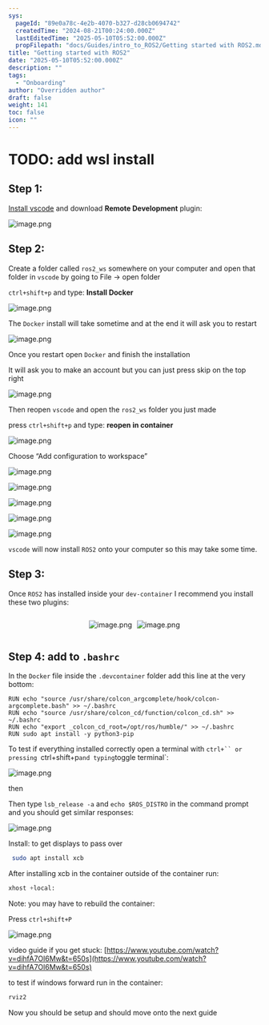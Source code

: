 ```yaml
---
sys:
  pageId: "89e0a78c-4e2b-4070-b327-d28cb0694742"
  createdTime: "2024-08-21T00:24:00.000Z"
  lastEditedTime: "2025-05-10T05:52:00.000Z"
  propFilepath: "docs/Guides/intro_to_ROS2/Getting started with ROS2.md"
title: "Getting started with ROS2"
date: "2025-05-10T05:52:00.000Z"
description: ""
tags:
  - "Onboarding"
author: "Overridden author"
draft: false
weight: 141
toc: false
icon: ""
---
```


# TODO: add wsl install

## Step 1:

[Install vscode](https://code.visualstudio.com/download) and download **Remote Development** plugin:

![image.png](https://prod-files-secure.s3.us-west-2.amazonaws.com/d518164a-d88e-44d1-a4ee-3adb3bd8bce0/efb52993-1881-4a40-b95e-6f020334f022/image.png?X-Amz-Algorithm=AWS4-HMAC-SHA256&X-Amz-Content-Sha256=UNSIGNED-PAYLOAD&X-Amz-Credential=ASIAZI2LB4662QMSP26S%2F20250712%2Fus-west-2%2Fs3%2Faws4_request&X-Amz-Date=20250712T081058Z&X-Amz-Expires=3600&X-Amz-Security-Token=IQoJb3JpZ2luX2VjEOD%2F%2F%2F%2F%2F%2F%2F%2F%2F%2FwEaCXVzLXdlc3QtMiJHMEUCIQCE%2FkpEtuH1DzmYQvxoNgLM7ezunCD%2B4guV2VILOae4twIgDqZwnGg0NCgfThFF79YlxKEpLny648W6LK7PT6w5ylYqiAQI6f%2F%2F%2F%2F%2F%2F%2F%2F%2F%2FARAAGgw2Mzc0MjMxODM4MDUiDALqIu%2FnUNm%2BlLHsiCrcA4S472coKNwmDmyjUe5ejjczccX3QABxuFIZZsVxsYZfhQeaUBx62h%2BZpNdDpq%2FgEfnZfhCqyD021jiYgaOMzPxR%2BevBuORsh56ABignPM%2BExIgylB%2F0oS2Xe9l0PLYNMA0THjVYV02tF%2F69R8biWcqN2kcfbIMMYtWdDQt1SboELkczumQ7pMZ5j9k4GDrPeg1AmuULHQKnAvtSQWTpnV8SRj5PGXSZLCngQmdfkuO8wGRdS7KeiXVJ7n2cvwqqmKK35%2FfbiwLqH31kcVHy5UfkU3KK4Rqffz8QQrLpKSMRrLl2%2BTl0eJWWn24YyJPvbllqtFHJtwZKzkR6JMnADH7KL%2BkyBymtn4bZ9xo5Uw%2FL4I84jo4obcQI%2FqFD27ehPO3UJLjZpPX3v67AdNpl4SoF3ZOjNRjW48psvWP1N2npLP0IYG3EsnB6TEP2reMKSf1cpemI5VrnVrwVVi1nJ5xFY8WbGtABftnI9Sc4qye%2FyebuY9476rvlveKP%2BMm37xgjIqN2cmpvjqi5%2FWyjPz%2FUwq9Rn4AuSsEfTrS9Um1km6CvfiuoTefiFmpiodNeiA%2FQ8YKh5ogz7s0TI7glbDvhMXWEAE93EtmXiXrWmZNUfgdbf6NuxLj0FJBkMNGiyMMGOqUBjMVWgcFB9trN%2B41JB7zPQDOXYlk43ZrotDnFljzpoKu8AO0PDjiFkcjEowNAdz%2FJioTeiIrsYmseOawZvY3qNl89jpl3kfK6%2F9v4LUsa2t2ZdUqWYV66gmMgu0ntQcgYcoyLAPdi2IHbOazIFB%2FJWvgBbpELKFmabqK7EqAkZ%2FPNA33zJSX%2FmpRCBXEoEGUthAeY0%2Fyw41hipFFeXLcdcHburxcC&X-Amz-Signature=8bcd249d810e4c0b846aa724e6d165412b02d4349267602832bb376370eda4b0&X-Amz-SignedHeaders=host&x-amz-checksum-mode=ENABLED&x-id=GetObject)

## Step 2:

Create a folder called `ros2_ws` somewhere on your computer and open that folder in `vscode` by going to File → open folder 

`ctrl+shift+p` and type: **Install Docker**

![image.png](https://prod-files-secure.s3.us-west-2.amazonaws.com/d518164a-d88e-44d1-a4ee-3adb3bd8bce0/2269dc0e-1cd5-47ff-bceb-c04ad9b2eab0/image.png?X-Amz-Algorithm=AWS4-HMAC-SHA256&X-Amz-Content-Sha256=UNSIGNED-PAYLOAD&X-Amz-Credential=ASIAZI2LB4662QMSP26S%2F20250712%2Fus-west-2%2Fs3%2Faws4_request&X-Amz-Date=20250712T081058Z&X-Amz-Expires=3600&X-Amz-Security-Token=IQoJb3JpZ2luX2VjEOD%2F%2F%2F%2F%2F%2F%2F%2F%2F%2FwEaCXVzLXdlc3QtMiJHMEUCIQCE%2FkpEtuH1DzmYQvxoNgLM7ezunCD%2B4guV2VILOae4twIgDqZwnGg0NCgfThFF79YlxKEpLny648W6LK7PT6w5ylYqiAQI6f%2F%2F%2F%2F%2F%2F%2F%2F%2F%2FARAAGgw2Mzc0MjMxODM4MDUiDALqIu%2FnUNm%2BlLHsiCrcA4S472coKNwmDmyjUe5ejjczccX3QABxuFIZZsVxsYZfhQeaUBx62h%2BZpNdDpq%2FgEfnZfhCqyD021jiYgaOMzPxR%2BevBuORsh56ABignPM%2BExIgylB%2F0oS2Xe9l0PLYNMA0THjVYV02tF%2F69R8biWcqN2kcfbIMMYtWdDQt1SboELkczumQ7pMZ5j9k4GDrPeg1AmuULHQKnAvtSQWTpnV8SRj5PGXSZLCngQmdfkuO8wGRdS7KeiXVJ7n2cvwqqmKK35%2FfbiwLqH31kcVHy5UfkU3KK4Rqffz8QQrLpKSMRrLl2%2BTl0eJWWn24YyJPvbllqtFHJtwZKzkR6JMnADH7KL%2BkyBymtn4bZ9xo5Uw%2FL4I84jo4obcQI%2FqFD27ehPO3UJLjZpPX3v67AdNpl4SoF3ZOjNRjW48psvWP1N2npLP0IYG3EsnB6TEP2reMKSf1cpemI5VrnVrwVVi1nJ5xFY8WbGtABftnI9Sc4qye%2FyebuY9476rvlveKP%2BMm37xgjIqN2cmpvjqi5%2FWyjPz%2FUwq9Rn4AuSsEfTrS9Um1km6CvfiuoTefiFmpiodNeiA%2FQ8YKh5ogz7s0TI7glbDvhMXWEAE93EtmXiXrWmZNUfgdbf6NuxLj0FJBkMNGiyMMGOqUBjMVWgcFB9trN%2B41JB7zPQDOXYlk43ZrotDnFljzpoKu8AO0PDjiFkcjEowNAdz%2FJioTeiIrsYmseOawZvY3qNl89jpl3kfK6%2F9v4LUsa2t2ZdUqWYV66gmMgu0ntQcgYcoyLAPdi2IHbOazIFB%2FJWvgBbpELKFmabqK7EqAkZ%2FPNA33zJSX%2FmpRCBXEoEGUthAeY0%2Fyw41hipFFeXLcdcHburxcC&X-Amz-Signature=b62eb845954af617566d3cef8511959592e341ba9a80d0a8a5291b14182bf764&X-Amz-SignedHeaders=host&x-amz-checksum-mode=ENABLED&x-id=GetObject)

The `Docker` install will take sometime and at the end it will ask you to restart

![image.png](https://prod-files-secure.s3.us-west-2.amazonaws.com/d518164a-d88e-44d1-a4ee-3adb3bd8bce0/ed233f78-be33-4b1f-b89c-9c346c0e961e/image.png?X-Amz-Algorithm=AWS4-HMAC-SHA256&X-Amz-Content-Sha256=UNSIGNED-PAYLOAD&X-Amz-Credential=ASIAZI2LB4662QMSP26S%2F20250712%2Fus-west-2%2Fs3%2Faws4_request&X-Amz-Date=20250712T081058Z&X-Amz-Expires=3600&X-Amz-Security-Token=IQoJb3JpZ2luX2VjEOD%2F%2F%2F%2F%2F%2F%2F%2F%2F%2FwEaCXVzLXdlc3QtMiJHMEUCIQCE%2FkpEtuH1DzmYQvxoNgLM7ezunCD%2B4guV2VILOae4twIgDqZwnGg0NCgfThFF79YlxKEpLny648W6LK7PT6w5ylYqiAQI6f%2F%2F%2F%2F%2F%2F%2F%2F%2F%2FARAAGgw2Mzc0MjMxODM4MDUiDALqIu%2FnUNm%2BlLHsiCrcA4S472coKNwmDmyjUe5ejjczccX3QABxuFIZZsVxsYZfhQeaUBx62h%2BZpNdDpq%2FgEfnZfhCqyD021jiYgaOMzPxR%2BevBuORsh56ABignPM%2BExIgylB%2F0oS2Xe9l0PLYNMA0THjVYV02tF%2F69R8biWcqN2kcfbIMMYtWdDQt1SboELkczumQ7pMZ5j9k4GDrPeg1AmuULHQKnAvtSQWTpnV8SRj5PGXSZLCngQmdfkuO8wGRdS7KeiXVJ7n2cvwqqmKK35%2FfbiwLqH31kcVHy5UfkU3KK4Rqffz8QQrLpKSMRrLl2%2BTl0eJWWn24YyJPvbllqtFHJtwZKzkR6JMnADH7KL%2BkyBymtn4bZ9xo5Uw%2FL4I84jo4obcQI%2FqFD27ehPO3UJLjZpPX3v67AdNpl4SoF3ZOjNRjW48psvWP1N2npLP0IYG3EsnB6TEP2reMKSf1cpemI5VrnVrwVVi1nJ5xFY8WbGtABftnI9Sc4qye%2FyebuY9476rvlveKP%2BMm37xgjIqN2cmpvjqi5%2FWyjPz%2FUwq9Rn4AuSsEfTrS9Um1km6CvfiuoTefiFmpiodNeiA%2FQ8YKh5ogz7s0TI7glbDvhMXWEAE93EtmXiXrWmZNUfgdbf6NuxLj0FJBkMNGiyMMGOqUBjMVWgcFB9trN%2B41JB7zPQDOXYlk43ZrotDnFljzpoKu8AO0PDjiFkcjEowNAdz%2FJioTeiIrsYmseOawZvY3qNl89jpl3kfK6%2F9v4LUsa2t2ZdUqWYV66gmMgu0ntQcgYcoyLAPdi2IHbOazIFB%2FJWvgBbpELKFmabqK7EqAkZ%2FPNA33zJSX%2FmpRCBXEoEGUthAeY0%2Fyw41hipFFeXLcdcHburxcC&X-Amz-Signature=4a49e5a47c2ef9cb42caa8f4a852d8655860abdec9b4153a5e28e9debdd7f26f&X-Amz-SignedHeaders=host&x-amz-checksum-mode=ENABLED&x-id=GetObject)

Once you restart open `Docker` and finish the installation

It will ask you to make an account but you can just press skip on the top right

![image.png](https://prod-files-secure.s3.us-west-2.amazonaws.com/d518164a-d88e-44d1-a4ee-3adb3bd8bce0/21010ad9-1659-4fd9-9f59-9932a09b2a3d/image.png?X-Amz-Algorithm=AWS4-HMAC-SHA256&X-Amz-Content-Sha256=UNSIGNED-PAYLOAD&X-Amz-Credential=ASIAZI2LB4662QMSP26S%2F20250712%2Fus-west-2%2Fs3%2Faws4_request&X-Amz-Date=20250712T081058Z&X-Amz-Expires=3600&X-Amz-Security-Token=IQoJb3JpZ2luX2VjEOD%2F%2F%2F%2F%2F%2F%2F%2F%2F%2FwEaCXVzLXdlc3QtMiJHMEUCIQCE%2FkpEtuH1DzmYQvxoNgLM7ezunCD%2B4guV2VILOae4twIgDqZwnGg0NCgfThFF79YlxKEpLny648W6LK7PT6w5ylYqiAQI6f%2F%2F%2F%2F%2F%2F%2F%2F%2F%2FARAAGgw2Mzc0MjMxODM4MDUiDALqIu%2FnUNm%2BlLHsiCrcA4S472coKNwmDmyjUe5ejjczccX3QABxuFIZZsVxsYZfhQeaUBx62h%2BZpNdDpq%2FgEfnZfhCqyD021jiYgaOMzPxR%2BevBuORsh56ABignPM%2BExIgylB%2F0oS2Xe9l0PLYNMA0THjVYV02tF%2F69R8biWcqN2kcfbIMMYtWdDQt1SboELkczumQ7pMZ5j9k4GDrPeg1AmuULHQKnAvtSQWTpnV8SRj5PGXSZLCngQmdfkuO8wGRdS7KeiXVJ7n2cvwqqmKK35%2FfbiwLqH31kcVHy5UfkU3KK4Rqffz8QQrLpKSMRrLl2%2BTl0eJWWn24YyJPvbllqtFHJtwZKzkR6JMnADH7KL%2BkyBymtn4bZ9xo5Uw%2FL4I84jo4obcQI%2FqFD27ehPO3UJLjZpPX3v67AdNpl4SoF3ZOjNRjW48psvWP1N2npLP0IYG3EsnB6TEP2reMKSf1cpemI5VrnVrwVVi1nJ5xFY8WbGtABftnI9Sc4qye%2FyebuY9476rvlveKP%2BMm37xgjIqN2cmpvjqi5%2FWyjPz%2FUwq9Rn4AuSsEfTrS9Um1km6CvfiuoTefiFmpiodNeiA%2FQ8YKh5ogz7s0TI7glbDvhMXWEAE93EtmXiXrWmZNUfgdbf6NuxLj0FJBkMNGiyMMGOqUBjMVWgcFB9trN%2B41JB7zPQDOXYlk43ZrotDnFljzpoKu8AO0PDjiFkcjEowNAdz%2FJioTeiIrsYmseOawZvY3qNl89jpl3kfK6%2F9v4LUsa2t2ZdUqWYV66gmMgu0ntQcgYcoyLAPdi2IHbOazIFB%2FJWvgBbpELKFmabqK7EqAkZ%2FPNA33zJSX%2FmpRCBXEoEGUthAeY0%2Fyw41hipFFeXLcdcHburxcC&X-Amz-Signature=1d14ff3cb76768840ce0a35c021b48a894a67c29795ef2145b06a7390e53aebb&X-Amz-SignedHeaders=host&x-amz-checksum-mode=ENABLED&x-id=GetObject)

Then reopen `vscode` and open the `ros2_ws` folder you just made

press `ctrl+shift+p` and type: **reopen in container**

![image.png](https://prod-files-secure.s3.us-west-2.amazonaws.com/d518164a-d88e-44d1-a4ee-3adb3bd8bce0/4e93b8c2-41ad-488c-8095-c74205196118/image.png?X-Amz-Algorithm=AWS4-HMAC-SHA256&X-Amz-Content-Sha256=UNSIGNED-PAYLOAD&X-Amz-Credential=ASIAZI2LB4662QMSP26S%2F20250712%2Fus-west-2%2Fs3%2Faws4_request&X-Amz-Date=20250712T081058Z&X-Amz-Expires=3600&X-Amz-Security-Token=IQoJb3JpZ2luX2VjEOD%2F%2F%2F%2F%2F%2F%2F%2F%2F%2FwEaCXVzLXdlc3QtMiJHMEUCIQCE%2FkpEtuH1DzmYQvxoNgLM7ezunCD%2B4guV2VILOae4twIgDqZwnGg0NCgfThFF79YlxKEpLny648W6LK7PT6w5ylYqiAQI6f%2F%2F%2F%2F%2F%2F%2F%2F%2F%2FARAAGgw2Mzc0MjMxODM4MDUiDALqIu%2FnUNm%2BlLHsiCrcA4S472coKNwmDmyjUe5ejjczccX3QABxuFIZZsVxsYZfhQeaUBx62h%2BZpNdDpq%2FgEfnZfhCqyD021jiYgaOMzPxR%2BevBuORsh56ABignPM%2BExIgylB%2F0oS2Xe9l0PLYNMA0THjVYV02tF%2F69R8biWcqN2kcfbIMMYtWdDQt1SboELkczumQ7pMZ5j9k4GDrPeg1AmuULHQKnAvtSQWTpnV8SRj5PGXSZLCngQmdfkuO8wGRdS7KeiXVJ7n2cvwqqmKK35%2FfbiwLqH31kcVHy5UfkU3KK4Rqffz8QQrLpKSMRrLl2%2BTl0eJWWn24YyJPvbllqtFHJtwZKzkR6JMnADH7KL%2BkyBymtn4bZ9xo5Uw%2FL4I84jo4obcQI%2FqFD27ehPO3UJLjZpPX3v67AdNpl4SoF3ZOjNRjW48psvWP1N2npLP0IYG3EsnB6TEP2reMKSf1cpemI5VrnVrwVVi1nJ5xFY8WbGtABftnI9Sc4qye%2FyebuY9476rvlveKP%2BMm37xgjIqN2cmpvjqi5%2FWyjPz%2FUwq9Rn4AuSsEfTrS9Um1km6CvfiuoTefiFmpiodNeiA%2FQ8YKh5ogz7s0TI7glbDvhMXWEAE93EtmXiXrWmZNUfgdbf6NuxLj0FJBkMNGiyMMGOqUBjMVWgcFB9trN%2B41JB7zPQDOXYlk43ZrotDnFljzpoKu8AO0PDjiFkcjEowNAdz%2FJioTeiIrsYmseOawZvY3qNl89jpl3kfK6%2F9v4LUsa2t2ZdUqWYV66gmMgu0ntQcgYcoyLAPdi2IHbOazIFB%2FJWvgBbpELKFmabqK7EqAkZ%2FPNA33zJSX%2FmpRCBXEoEGUthAeY0%2Fyw41hipFFeXLcdcHburxcC&X-Amz-Signature=e8f3a9455ed801556c1b7e62537889be10bb9991e1265f20ee6d241b96b745d0&X-Amz-SignedHeaders=host&x-amz-checksum-mode=ENABLED&x-id=GetObject)

Choose “Add configuration to workspace”

![image.png](https://prod-files-secure.s3.us-west-2.amazonaws.com/d518164a-d88e-44d1-a4ee-3adb3bd8bce0/9560b282-5060-4989-ba37-97e7b2c22476/image.png?X-Amz-Algorithm=AWS4-HMAC-SHA256&X-Amz-Content-Sha256=UNSIGNED-PAYLOAD&X-Amz-Credential=ASIAZI2LB4662QMSP26S%2F20250712%2Fus-west-2%2Fs3%2Faws4_request&X-Amz-Date=20250712T081058Z&X-Amz-Expires=3600&X-Amz-Security-Token=IQoJb3JpZ2luX2VjEOD%2F%2F%2F%2F%2F%2F%2F%2F%2F%2FwEaCXVzLXdlc3QtMiJHMEUCIQCE%2FkpEtuH1DzmYQvxoNgLM7ezunCD%2B4guV2VILOae4twIgDqZwnGg0NCgfThFF79YlxKEpLny648W6LK7PT6w5ylYqiAQI6f%2F%2F%2F%2F%2F%2F%2F%2F%2F%2FARAAGgw2Mzc0MjMxODM4MDUiDALqIu%2FnUNm%2BlLHsiCrcA4S472coKNwmDmyjUe5ejjczccX3QABxuFIZZsVxsYZfhQeaUBx62h%2BZpNdDpq%2FgEfnZfhCqyD021jiYgaOMzPxR%2BevBuORsh56ABignPM%2BExIgylB%2F0oS2Xe9l0PLYNMA0THjVYV02tF%2F69R8biWcqN2kcfbIMMYtWdDQt1SboELkczumQ7pMZ5j9k4GDrPeg1AmuULHQKnAvtSQWTpnV8SRj5PGXSZLCngQmdfkuO8wGRdS7KeiXVJ7n2cvwqqmKK35%2FfbiwLqH31kcVHy5UfkU3KK4Rqffz8QQrLpKSMRrLl2%2BTl0eJWWn24YyJPvbllqtFHJtwZKzkR6JMnADH7KL%2BkyBymtn4bZ9xo5Uw%2FL4I84jo4obcQI%2FqFD27ehPO3UJLjZpPX3v67AdNpl4SoF3ZOjNRjW48psvWP1N2npLP0IYG3EsnB6TEP2reMKSf1cpemI5VrnVrwVVi1nJ5xFY8WbGtABftnI9Sc4qye%2FyebuY9476rvlveKP%2BMm37xgjIqN2cmpvjqi5%2FWyjPz%2FUwq9Rn4AuSsEfTrS9Um1km6CvfiuoTefiFmpiodNeiA%2FQ8YKh5ogz7s0TI7glbDvhMXWEAE93EtmXiXrWmZNUfgdbf6NuxLj0FJBkMNGiyMMGOqUBjMVWgcFB9trN%2B41JB7zPQDOXYlk43ZrotDnFljzpoKu8AO0PDjiFkcjEowNAdz%2FJioTeiIrsYmseOawZvY3qNl89jpl3kfK6%2F9v4LUsa2t2ZdUqWYV66gmMgu0ntQcgYcoyLAPdi2IHbOazIFB%2FJWvgBbpELKFmabqK7EqAkZ%2FPNA33zJSX%2FmpRCBXEoEGUthAeY0%2Fyw41hipFFeXLcdcHburxcC&X-Amz-Signature=5962947bba53e8498931128fed01f57f49ed371151c9743e2f1d945f3b313d3a&X-Amz-SignedHeaders=host&x-amz-checksum-mode=ENABLED&x-id=GetObject)

![image.png](https://prod-files-secure.s3.us-west-2.amazonaws.com/d518164a-d88e-44d1-a4ee-3adb3bd8bce0/2ee63f81-886b-48e8-a553-dc6e5eac99e4/image.png?X-Amz-Algorithm=AWS4-HMAC-SHA256&X-Amz-Content-Sha256=UNSIGNED-PAYLOAD&X-Amz-Credential=ASIAZI2LB4662QMSP26S%2F20250712%2Fus-west-2%2Fs3%2Faws4_request&X-Amz-Date=20250712T081058Z&X-Amz-Expires=3600&X-Amz-Security-Token=IQoJb3JpZ2luX2VjEOD%2F%2F%2F%2F%2F%2F%2F%2F%2F%2FwEaCXVzLXdlc3QtMiJHMEUCIQCE%2FkpEtuH1DzmYQvxoNgLM7ezunCD%2B4guV2VILOae4twIgDqZwnGg0NCgfThFF79YlxKEpLny648W6LK7PT6w5ylYqiAQI6f%2F%2F%2F%2F%2F%2F%2F%2F%2F%2FARAAGgw2Mzc0MjMxODM4MDUiDALqIu%2FnUNm%2BlLHsiCrcA4S472coKNwmDmyjUe5ejjczccX3QABxuFIZZsVxsYZfhQeaUBx62h%2BZpNdDpq%2FgEfnZfhCqyD021jiYgaOMzPxR%2BevBuORsh56ABignPM%2BExIgylB%2F0oS2Xe9l0PLYNMA0THjVYV02tF%2F69R8biWcqN2kcfbIMMYtWdDQt1SboELkczumQ7pMZ5j9k4GDrPeg1AmuULHQKnAvtSQWTpnV8SRj5PGXSZLCngQmdfkuO8wGRdS7KeiXVJ7n2cvwqqmKK35%2FfbiwLqH31kcVHy5UfkU3KK4Rqffz8QQrLpKSMRrLl2%2BTl0eJWWn24YyJPvbllqtFHJtwZKzkR6JMnADH7KL%2BkyBymtn4bZ9xo5Uw%2FL4I84jo4obcQI%2FqFD27ehPO3UJLjZpPX3v67AdNpl4SoF3ZOjNRjW48psvWP1N2npLP0IYG3EsnB6TEP2reMKSf1cpemI5VrnVrwVVi1nJ5xFY8WbGtABftnI9Sc4qye%2FyebuY9476rvlveKP%2BMm37xgjIqN2cmpvjqi5%2FWyjPz%2FUwq9Rn4AuSsEfTrS9Um1km6CvfiuoTefiFmpiodNeiA%2FQ8YKh5ogz7s0TI7glbDvhMXWEAE93EtmXiXrWmZNUfgdbf6NuxLj0FJBkMNGiyMMGOqUBjMVWgcFB9trN%2B41JB7zPQDOXYlk43ZrotDnFljzpoKu8AO0PDjiFkcjEowNAdz%2FJioTeiIrsYmseOawZvY3qNl89jpl3kfK6%2F9v4LUsa2t2ZdUqWYV66gmMgu0ntQcgYcoyLAPdi2IHbOazIFB%2FJWvgBbpELKFmabqK7EqAkZ%2FPNA33zJSX%2FmpRCBXEoEGUthAeY0%2Fyw41hipFFeXLcdcHburxcC&X-Amz-Signature=7938ddf669243bb1acb9450dd914dd37397576fa96ee4b429b466fefdb571cc5&X-Amz-SignedHeaders=host&x-amz-checksum-mode=ENABLED&x-id=GetObject)

![image.png](https://prod-files-secure.s3.us-west-2.amazonaws.com/d518164a-d88e-44d1-a4ee-3adb3bd8bce0/ae1580b2-b048-407e-aed9-b584224a7a04/image.png?X-Amz-Algorithm=AWS4-HMAC-SHA256&X-Amz-Content-Sha256=UNSIGNED-PAYLOAD&X-Amz-Credential=ASIAZI2LB4662QMSP26S%2F20250712%2Fus-west-2%2Fs3%2Faws4_request&X-Amz-Date=20250712T081058Z&X-Amz-Expires=3600&X-Amz-Security-Token=IQoJb3JpZ2luX2VjEOD%2F%2F%2F%2F%2F%2F%2F%2F%2F%2FwEaCXVzLXdlc3QtMiJHMEUCIQCE%2FkpEtuH1DzmYQvxoNgLM7ezunCD%2B4guV2VILOae4twIgDqZwnGg0NCgfThFF79YlxKEpLny648W6LK7PT6w5ylYqiAQI6f%2F%2F%2F%2F%2F%2F%2F%2F%2F%2FARAAGgw2Mzc0MjMxODM4MDUiDALqIu%2FnUNm%2BlLHsiCrcA4S472coKNwmDmyjUe5ejjczccX3QABxuFIZZsVxsYZfhQeaUBx62h%2BZpNdDpq%2FgEfnZfhCqyD021jiYgaOMzPxR%2BevBuORsh56ABignPM%2BExIgylB%2F0oS2Xe9l0PLYNMA0THjVYV02tF%2F69R8biWcqN2kcfbIMMYtWdDQt1SboELkczumQ7pMZ5j9k4GDrPeg1AmuULHQKnAvtSQWTpnV8SRj5PGXSZLCngQmdfkuO8wGRdS7KeiXVJ7n2cvwqqmKK35%2FfbiwLqH31kcVHy5UfkU3KK4Rqffz8QQrLpKSMRrLl2%2BTl0eJWWn24YyJPvbllqtFHJtwZKzkR6JMnADH7KL%2BkyBymtn4bZ9xo5Uw%2FL4I84jo4obcQI%2FqFD27ehPO3UJLjZpPX3v67AdNpl4SoF3ZOjNRjW48psvWP1N2npLP0IYG3EsnB6TEP2reMKSf1cpemI5VrnVrwVVi1nJ5xFY8WbGtABftnI9Sc4qye%2FyebuY9476rvlveKP%2BMm37xgjIqN2cmpvjqi5%2FWyjPz%2FUwq9Rn4AuSsEfTrS9Um1km6CvfiuoTefiFmpiodNeiA%2FQ8YKh5ogz7s0TI7glbDvhMXWEAE93EtmXiXrWmZNUfgdbf6NuxLj0FJBkMNGiyMMGOqUBjMVWgcFB9trN%2B41JB7zPQDOXYlk43ZrotDnFljzpoKu8AO0PDjiFkcjEowNAdz%2FJioTeiIrsYmseOawZvY3qNl89jpl3kfK6%2F9v4LUsa2t2ZdUqWYV66gmMgu0ntQcgYcoyLAPdi2IHbOazIFB%2FJWvgBbpELKFmabqK7EqAkZ%2FPNA33zJSX%2FmpRCBXEoEGUthAeY0%2Fyw41hipFFeXLcdcHburxcC&X-Amz-Signature=62bb3dc478385572f771d39841cf394e4dd6a754bd635108849c489570931491&X-Amz-SignedHeaders=host&x-amz-checksum-mode=ENABLED&x-id=GetObject)

![image.png](https://prod-files-secure.s3.us-west-2.amazonaws.com/d518164a-d88e-44d1-a4ee-3adb3bd8bce0/53255b28-f75e-430f-b9e3-c0ac8577e42b/image.png?X-Amz-Algorithm=AWS4-HMAC-SHA256&X-Amz-Content-Sha256=UNSIGNED-PAYLOAD&X-Amz-Credential=ASIAZI2LB4662QMSP26S%2F20250712%2Fus-west-2%2Fs3%2Faws4_request&X-Amz-Date=20250712T081058Z&X-Amz-Expires=3600&X-Amz-Security-Token=IQoJb3JpZ2luX2VjEOD%2F%2F%2F%2F%2F%2F%2F%2F%2F%2FwEaCXVzLXdlc3QtMiJHMEUCIQCE%2FkpEtuH1DzmYQvxoNgLM7ezunCD%2B4guV2VILOae4twIgDqZwnGg0NCgfThFF79YlxKEpLny648W6LK7PT6w5ylYqiAQI6f%2F%2F%2F%2F%2F%2F%2F%2F%2F%2FARAAGgw2Mzc0MjMxODM4MDUiDALqIu%2FnUNm%2BlLHsiCrcA4S472coKNwmDmyjUe5ejjczccX3QABxuFIZZsVxsYZfhQeaUBx62h%2BZpNdDpq%2FgEfnZfhCqyD021jiYgaOMzPxR%2BevBuORsh56ABignPM%2BExIgylB%2F0oS2Xe9l0PLYNMA0THjVYV02tF%2F69R8biWcqN2kcfbIMMYtWdDQt1SboELkczumQ7pMZ5j9k4GDrPeg1AmuULHQKnAvtSQWTpnV8SRj5PGXSZLCngQmdfkuO8wGRdS7KeiXVJ7n2cvwqqmKK35%2FfbiwLqH31kcVHy5UfkU3KK4Rqffz8QQrLpKSMRrLl2%2BTl0eJWWn24YyJPvbllqtFHJtwZKzkR6JMnADH7KL%2BkyBymtn4bZ9xo5Uw%2FL4I84jo4obcQI%2FqFD27ehPO3UJLjZpPX3v67AdNpl4SoF3ZOjNRjW48psvWP1N2npLP0IYG3EsnB6TEP2reMKSf1cpemI5VrnVrwVVi1nJ5xFY8WbGtABftnI9Sc4qye%2FyebuY9476rvlveKP%2BMm37xgjIqN2cmpvjqi5%2FWyjPz%2FUwq9Rn4AuSsEfTrS9Um1km6CvfiuoTefiFmpiodNeiA%2FQ8YKh5ogz7s0TI7glbDvhMXWEAE93EtmXiXrWmZNUfgdbf6NuxLj0FJBkMNGiyMMGOqUBjMVWgcFB9trN%2B41JB7zPQDOXYlk43ZrotDnFljzpoKu8AO0PDjiFkcjEowNAdz%2FJioTeiIrsYmseOawZvY3qNl89jpl3kfK6%2F9v4LUsa2t2ZdUqWYV66gmMgu0ntQcgYcoyLAPdi2IHbOazIFB%2FJWvgBbpELKFmabqK7EqAkZ%2FPNA33zJSX%2FmpRCBXEoEGUthAeY0%2Fyw41hipFFeXLcdcHburxcC&X-Amz-Signature=9bf9b2a5393ac9542b2e351013cdab840d78a264ce2dbe6b291cab500b868004&X-Amz-SignedHeaders=host&x-amz-checksum-mode=ENABLED&x-id=GetObject)

![image.png](https://prod-files-secure.s3.us-west-2.amazonaws.com/d518164a-d88e-44d1-a4ee-3adb3bd8bce0/7c562767-5af9-4ffb-97d1-327bcdf4ee00/image.png?X-Amz-Algorithm=AWS4-HMAC-SHA256&X-Amz-Content-Sha256=UNSIGNED-PAYLOAD&X-Amz-Credential=ASIAZI2LB4662QMSP26S%2F20250712%2Fus-west-2%2Fs3%2Faws4_request&X-Amz-Date=20250712T081058Z&X-Amz-Expires=3600&X-Amz-Security-Token=IQoJb3JpZ2luX2VjEOD%2F%2F%2F%2F%2F%2F%2F%2F%2F%2FwEaCXVzLXdlc3QtMiJHMEUCIQCE%2FkpEtuH1DzmYQvxoNgLM7ezunCD%2B4guV2VILOae4twIgDqZwnGg0NCgfThFF79YlxKEpLny648W6LK7PT6w5ylYqiAQI6f%2F%2F%2F%2F%2F%2F%2F%2F%2F%2FARAAGgw2Mzc0MjMxODM4MDUiDALqIu%2FnUNm%2BlLHsiCrcA4S472coKNwmDmyjUe5ejjczccX3QABxuFIZZsVxsYZfhQeaUBx62h%2BZpNdDpq%2FgEfnZfhCqyD021jiYgaOMzPxR%2BevBuORsh56ABignPM%2BExIgylB%2F0oS2Xe9l0PLYNMA0THjVYV02tF%2F69R8biWcqN2kcfbIMMYtWdDQt1SboELkczumQ7pMZ5j9k4GDrPeg1AmuULHQKnAvtSQWTpnV8SRj5PGXSZLCngQmdfkuO8wGRdS7KeiXVJ7n2cvwqqmKK35%2FfbiwLqH31kcVHy5UfkU3KK4Rqffz8QQrLpKSMRrLl2%2BTl0eJWWn24YyJPvbllqtFHJtwZKzkR6JMnADH7KL%2BkyBymtn4bZ9xo5Uw%2FL4I84jo4obcQI%2FqFD27ehPO3UJLjZpPX3v67AdNpl4SoF3ZOjNRjW48psvWP1N2npLP0IYG3EsnB6TEP2reMKSf1cpemI5VrnVrwVVi1nJ5xFY8WbGtABftnI9Sc4qye%2FyebuY9476rvlveKP%2BMm37xgjIqN2cmpvjqi5%2FWyjPz%2FUwq9Rn4AuSsEfTrS9Um1km6CvfiuoTefiFmpiodNeiA%2FQ8YKh5ogz7s0TI7glbDvhMXWEAE93EtmXiXrWmZNUfgdbf6NuxLj0FJBkMNGiyMMGOqUBjMVWgcFB9trN%2B41JB7zPQDOXYlk43ZrotDnFljzpoKu8AO0PDjiFkcjEowNAdz%2FJioTeiIrsYmseOawZvY3qNl89jpl3kfK6%2F9v4LUsa2t2ZdUqWYV66gmMgu0ntQcgYcoyLAPdi2IHbOazIFB%2FJWvgBbpELKFmabqK7EqAkZ%2FPNA33zJSX%2FmpRCBXEoEGUthAeY0%2Fyw41hipFFeXLcdcHburxcC&X-Amz-Signature=ba7d521716ebdfdb102945dca180e62cb7a3f6b4c92d63cc9119e12a44c236b4&X-Amz-SignedHeaders=host&x-amz-checksum-mode=ENABLED&x-id=GetObject)

`vscode` will now install `ROS2` onto your computer so this may take some time.

## Step 3:

Once `ROS2` has installed inside your `dev-container` I recommend you install these two plugins:

<div style="display: flex;flex-direction: row; column-gap:10px; max-width: 630px;justify-content: center;">
<div>

![image.png](https://prod-files-secure.s3.us-west-2.amazonaws.com/d518164a-d88e-44d1-a4ee-3adb3bd8bce0/3fc3d550-5a54-4ba1-ba6b-faa01cdb7369/image.png?X-Amz-Algorithm=AWS4-HMAC-SHA256&X-Amz-Content-Sha256=UNSIGNED-PAYLOAD&X-Amz-Credential=ASIAZI2LB466ZSXS4TJC%2F20250712%2Fus-west-2%2Fs3%2Faws4_request&X-Amz-Date=20250712T081101Z&X-Amz-Expires=3600&X-Amz-Security-Token=IQoJb3JpZ2luX2VjEOD%2F%2F%2F%2F%2F%2F%2F%2F%2F%2FwEaCXVzLXdlc3QtMiJHMEUCIE5tJUq9RZ6ooPkGfzkgVWuBKbAlaKq%2F21xHl8l7O%2FHOAiEA36D2Ds%2BkVZH%2BCnKPbgIZ704lKCp7FWyYoMDdbznZycYqiAQI6f%2F%2F%2F%2F%2F%2F%2F%2F%2F%2FARAAGgw2Mzc0MjMxODM4MDUiDJcd4gcnNwpiL13%2FryrcA37UCMYioyTwngwdjze4PeuFZZebBY0Au%2BH6h7GqNrP4gL75G1QlvPcJ3TnWRedIBrz6cv%2BJpl%2BM%2BOG%2FtzAZ51s0qTPD4cBAVeaGxj8QWZ9WRfH8JY9A6o%2B0WZHz6YZChQqUuSDE%2BtTYJ5r9AnRQjDb7e5n0IAnJ%2BBmChDKMsW1w3ChEpsVwaXsOM5sc%2FfcHZFBeMAVOabRXfFaHxe1ODHFIHB5uBdUMAl%2BbzxHcXEqHxTFkbgtiTcwwjilrFW1f3Ag9wEEeOVv85oZQMiwyO4V9CL%2FFQukw8Bm3OhMeMNe9eOnDOcqU0Cp0dLE1wnOUuFl7JFeOC3Pu6eFruUjHKcoFXnhfY08Cjmo3LFEOfCyAN0EvYMWA05CuPkrk0prdPRaH7opiYjzlJiJv96X5fv%2BiJfe6KAgbFimqbZvKiyI34IFNacNJsLaHMyx9%2FdHEY%2BPsxZ0xGtVAKRB4nMHA4Jesj5nlYKuD3U%2FIX%2BAr9Ue0xb1dZpO%2BGGanhvxMkHBYpLaTS3335zrfPWgrBvoHhmhHh5bIlSz5xjE3sdpAcWOLoSN3jlAlrKdo0Fwo%2FjM%2FKu49tqxeIx%2BKjG1Ol2Nyw1%2BUWmVOgB9GWV9z5p%2Fxjct3C4BaWQOty2WwxJ%2F6MIiiyMMGOqUB5MQfBKW%2FoKJul8r31cxUlJDI2MUH3SiK6fXwB0VRgK4sq2IarVfgbzwNIFPgh2%2Fno1MkMCDPGpVtLTrvi9IET%2F5Bb2wlLoD4%2B9dCRTQt4ElEARNJ0yJO4qJQr4Jp1HZuvogpGsjURuu%2BQ7ZLkGB7dV15dgCek9l6KOP2owGiSugmoGpaIEHsQsgXO1gOL%2BT9uLenZJVhhj4EF8aAsAGZzA9e%2FEN0&X-Amz-Signature=12755b1cf28f6a24bca2981c802c898850c482dcfc179da4ebb0fc0633f7a9cb&X-Amz-SignedHeaders=host&x-amz-checksum-mode=ENABLED&x-id=GetObject)

</div>
<div>

![image.png](https://prod-files-secure.s3.us-west-2.amazonaws.com/d518164a-d88e-44d1-a4ee-3adb3bd8bce0/d994cc66-13c2-4093-a5a3-f84cf4601a82/image.png?X-Amz-Algorithm=AWS4-HMAC-SHA256&X-Amz-Content-Sha256=UNSIGNED-PAYLOAD&X-Amz-Credential=ASIAZI2LB4664PZRE5AF%2F20250712%2Fus-west-2%2Fs3%2Faws4_request&X-Amz-Date=20250712T081101Z&X-Amz-Expires=3600&X-Amz-Security-Token=IQoJb3JpZ2luX2VjEOD%2F%2F%2F%2F%2F%2F%2F%2F%2F%2FwEaCXVzLXdlc3QtMiJHMEUCIGoWyLfAKEeEhNuqmQUzlv8cWyIEXLBHvXOHJfZL2FA8AiEAu7CzPnIzRsS%2FxL%2F%2FxdIneg7o4goLxwKUnk8ppkHUwPsqiAQI6f%2F%2F%2F%2F%2F%2F%2F%2F%2F%2FARAAGgw2Mzc0MjMxODM4MDUiDHqyBFGoxq3a%2F76ObircA6w7XJTXHoD4c3dbCrj7wRbbxMR%2B%2FwG6ieeD59YpT9tP2qIaKSUNQWtD29pAEstYYSIwp0yV9SYFeBRSIL0NevqP0kDNfqtwIOIeiRXP7pgirQtJA9SPiog%2FhFLhtmMh2Apmvy0HgZAOM5S%2FvYAXc4BhNDeOZQzTamyuz9B4fxdHfHjh5JvXkhswkbYYMSVa9jtgq%2FGsLebu2KVJhtC%2By1nLRuMMjgLD9%2BkTK%2FerHye62NI9LXJ7j2mE7SK5CNPLomx%2Bpxz5vKDeN8udi9tlDNPV9vaFmmqaMQSNVlKvpDjrXHIQ7cPU34rbkbYQO1zlmTDu8xzhtKdrgVoPjsN0qTqdeyTg0xfxkbZfZ%2BFlOvTjN0xwIDeZT1vmHLJebrKxiSG8K9coYoFWSOYMXcSn8pe8TtzkYXD%2FDIbTBj1yBTTGfNeSaqiXrMwBrwUFS%2BOiG6n0USQsuPv1l4hIrQ%2BstfgkBWw9fmvobjKPEcYrbM9zTOhrVip4grtqOZv5Pcj1Q%2F%2FIB4loMOuS9XZI6wASC%2BTFItLjTC6mdUVKwzvid%2Ba0O5C4AyUX%2BRPNNVVs9ernTif8bVESerd%2BI4yNdk1uZ3SfT7Z648xyPCKz39wVWKiDiyUeORuxPvLg2QpmMKCiyMMGOqUBbBXKhe%2BGsE56tulyyngQxTgdmYiaHw3Ar8F7jsPIaeuEgvyxvSIIehmlrl4Hyog3iKbioobAqVOoRo1ggDxoaQv7bWgDpfGi7%2FRedMIU8O8vKVLcSqnHGFOJAbtnaYnPlqJ7mgluAUHCN%2B%2FfYf5%2BCtKTgVP5dDu9lJbRZA5BPlwbz5SaWsQLUCZeQ48fcJI9Jm%2B8DwS1M7GvkJ9QOTlcDazIufuX&X-Amz-Signature=b8f7248d69bcbb9d02ea537f06b268734005b6ff04afc2abb3889ab04481c2d5&X-Amz-SignedHeaders=host&x-amz-checksum-mode=ENABLED&x-id=GetObject)

</div>
</div>

## Step 4: add to `.bashrc`

In the `Docker` file inside the `.devcontainer` folder add this line at the very bottom: 

```docker
RUN echo "source /usr/share/colcon_argcomplete/hook/colcon-argcomplete.bash" >> ~/.bashrc
RUN echo "source /usr/share/colcon_cd/function/colcon_cd.sh" >> ~/.bashrc
RUN echo "export _colcon_cd_root=/opt/ros/humble/" >> ~/.bashrc
RUN sudo apt install -y python3-pip 
```

To test if everything installed correctly open a terminal with `ctrl+`` or pressing `ctrl+shift+p` and typing `toggle terminal`:

![image.png](https://prod-files-secure.s3.us-west-2.amazonaws.com/d518164a-d88e-44d1-a4ee-3adb3bd8bce0/6a4943d8-b04e-4c02-9a58-775f3384d1a5/image.png?X-Amz-Algorithm=AWS4-HMAC-SHA256&X-Amz-Content-Sha256=UNSIGNED-PAYLOAD&X-Amz-Credential=ASIAZI2LB4662QMSP26S%2F20250712%2Fus-west-2%2Fs3%2Faws4_request&X-Amz-Date=20250712T081058Z&X-Amz-Expires=3600&X-Amz-Security-Token=IQoJb3JpZ2luX2VjEOD%2F%2F%2F%2F%2F%2F%2F%2F%2F%2FwEaCXVzLXdlc3QtMiJHMEUCIQCE%2FkpEtuH1DzmYQvxoNgLM7ezunCD%2B4guV2VILOae4twIgDqZwnGg0NCgfThFF79YlxKEpLny648W6LK7PT6w5ylYqiAQI6f%2F%2F%2F%2F%2F%2F%2F%2F%2F%2FARAAGgw2Mzc0MjMxODM4MDUiDALqIu%2FnUNm%2BlLHsiCrcA4S472coKNwmDmyjUe5ejjczccX3QABxuFIZZsVxsYZfhQeaUBx62h%2BZpNdDpq%2FgEfnZfhCqyD021jiYgaOMzPxR%2BevBuORsh56ABignPM%2BExIgylB%2F0oS2Xe9l0PLYNMA0THjVYV02tF%2F69R8biWcqN2kcfbIMMYtWdDQt1SboELkczumQ7pMZ5j9k4GDrPeg1AmuULHQKnAvtSQWTpnV8SRj5PGXSZLCngQmdfkuO8wGRdS7KeiXVJ7n2cvwqqmKK35%2FfbiwLqH31kcVHy5UfkU3KK4Rqffz8QQrLpKSMRrLl2%2BTl0eJWWn24YyJPvbllqtFHJtwZKzkR6JMnADH7KL%2BkyBymtn4bZ9xo5Uw%2FL4I84jo4obcQI%2FqFD27ehPO3UJLjZpPX3v67AdNpl4SoF3ZOjNRjW48psvWP1N2npLP0IYG3EsnB6TEP2reMKSf1cpemI5VrnVrwVVi1nJ5xFY8WbGtABftnI9Sc4qye%2FyebuY9476rvlveKP%2BMm37xgjIqN2cmpvjqi5%2FWyjPz%2FUwq9Rn4AuSsEfTrS9Um1km6CvfiuoTefiFmpiodNeiA%2FQ8YKh5ogz7s0TI7glbDvhMXWEAE93EtmXiXrWmZNUfgdbf6NuxLj0FJBkMNGiyMMGOqUBjMVWgcFB9trN%2B41JB7zPQDOXYlk43ZrotDnFljzpoKu8AO0PDjiFkcjEowNAdz%2FJioTeiIrsYmseOawZvY3qNl89jpl3kfK6%2F9v4LUsa2t2ZdUqWYV66gmMgu0ntQcgYcoyLAPdi2IHbOazIFB%2FJWvgBbpELKFmabqK7EqAkZ%2FPNA33zJSX%2FmpRCBXEoEGUthAeY0%2Fyw41hipFFeXLcdcHburxcC&X-Amz-Signature=03fdf92e90a46841300a2a9e7d605d424fffbfcb8deaaad3c228213f60bdb892&X-Amz-SignedHeaders=host&x-amz-checksum-mode=ENABLED&x-id=GetObject)

then 

Then type `lsb_release -a` and `echo $ROS_DISTRO` in the command prompt and you should get similar responses:

![image.png](https://prod-files-secure.s3.us-west-2.amazonaws.com/d518164a-d88e-44d1-a4ee-3adb3bd8bce0/3e635dec-a805-4e85-8b9e-d000e5b71a4e/image.png?X-Amz-Algorithm=AWS4-HMAC-SHA256&X-Amz-Content-Sha256=UNSIGNED-PAYLOAD&X-Amz-Credential=ASIAZI2LB4662QMSP26S%2F20250712%2Fus-west-2%2Fs3%2Faws4_request&X-Amz-Date=20250712T081058Z&X-Amz-Expires=3600&X-Amz-Security-Token=IQoJb3JpZ2luX2VjEOD%2F%2F%2F%2F%2F%2F%2F%2F%2F%2FwEaCXVzLXdlc3QtMiJHMEUCIQCE%2FkpEtuH1DzmYQvxoNgLM7ezunCD%2B4guV2VILOae4twIgDqZwnGg0NCgfThFF79YlxKEpLny648W6LK7PT6w5ylYqiAQI6f%2F%2F%2F%2F%2F%2F%2F%2F%2F%2FARAAGgw2Mzc0MjMxODM4MDUiDALqIu%2FnUNm%2BlLHsiCrcA4S472coKNwmDmyjUe5ejjczccX3QABxuFIZZsVxsYZfhQeaUBx62h%2BZpNdDpq%2FgEfnZfhCqyD021jiYgaOMzPxR%2BevBuORsh56ABignPM%2BExIgylB%2F0oS2Xe9l0PLYNMA0THjVYV02tF%2F69R8biWcqN2kcfbIMMYtWdDQt1SboELkczumQ7pMZ5j9k4GDrPeg1AmuULHQKnAvtSQWTpnV8SRj5PGXSZLCngQmdfkuO8wGRdS7KeiXVJ7n2cvwqqmKK35%2FfbiwLqH31kcVHy5UfkU3KK4Rqffz8QQrLpKSMRrLl2%2BTl0eJWWn24YyJPvbllqtFHJtwZKzkR6JMnADH7KL%2BkyBymtn4bZ9xo5Uw%2FL4I84jo4obcQI%2FqFD27ehPO3UJLjZpPX3v67AdNpl4SoF3ZOjNRjW48psvWP1N2npLP0IYG3EsnB6TEP2reMKSf1cpemI5VrnVrwVVi1nJ5xFY8WbGtABftnI9Sc4qye%2FyebuY9476rvlveKP%2BMm37xgjIqN2cmpvjqi5%2FWyjPz%2FUwq9Rn4AuSsEfTrS9Um1km6CvfiuoTefiFmpiodNeiA%2FQ8YKh5ogz7s0TI7glbDvhMXWEAE93EtmXiXrWmZNUfgdbf6NuxLj0FJBkMNGiyMMGOqUBjMVWgcFB9trN%2B41JB7zPQDOXYlk43ZrotDnFljzpoKu8AO0PDjiFkcjEowNAdz%2FJioTeiIrsYmseOawZvY3qNl89jpl3kfK6%2F9v4LUsa2t2ZdUqWYV66gmMgu0ntQcgYcoyLAPdi2IHbOazIFB%2FJWvgBbpELKFmabqK7EqAkZ%2FPNA33zJSX%2FmpRCBXEoEGUthAeY0%2Fyw41hipFFeXLcdcHburxcC&X-Amz-Signature=9833c5f8890ac25334f41788f7aa6cae7e2fb6705a02e8d1a4e3a35ca9a5c99e&X-Amz-SignedHeaders=host&x-amz-checksum-mode=ENABLED&x-id=GetObject)

Install:  to get displays to pass over

```bash
 sudo apt install xcb
```

After installing xcb in the container outside of the container run:

```python
xhost +local:
```

Note: you may have to rebuild the container:

Press `ctrl+shift+P`

![image.png](https://prod-files-secure.s3.us-west-2.amazonaws.com/d518164a-d88e-44d1-a4ee-3adb3bd8bce0/6c2be660-2618-4c38-9c26-53554f7a0b7b/image.png?X-Amz-Algorithm=AWS4-HMAC-SHA256&X-Amz-Content-Sha256=UNSIGNED-PAYLOAD&X-Amz-Credential=ASIAZI2LB4662QMSP26S%2F20250712%2Fus-west-2%2Fs3%2Faws4_request&X-Amz-Date=20250712T081058Z&X-Amz-Expires=3600&X-Amz-Security-Token=IQoJb3JpZ2luX2VjEOD%2F%2F%2F%2F%2F%2F%2F%2F%2F%2FwEaCXVzLXdlc3QtMiJHMEUCIQCE%2FkpEtuH1DzmYQvxoNgLM7ezunCD%2B4guV2VILOae4twIgDqZwnGg0NCgfThFF79YlxKEpLny648W6LK7PT6w5ylYqiAQI6f%2F%2F%2F%2F%2F%2F%2F%2F%2F%2FARAAGgw2Mzc0MjMxODM4MDUiDALqIu%2FnUNm%2BlLHsiCrcA4S472coKNwmDmyjUe5ejjczccX3QABxuFIZZsVxsYZfhQeaUBx62h%2BZpNdDpq%2FgEfnZfhCqyD021jiYgaOMzPxR%2BevBuORsh56ABignPM%2BExIgylB%2F0oS2Xe9l0PLYNMA0THjVYV02tF%2F69R8biWcqN2kcfbIMMYtWdDQt1SboELkczumQ7pMZ5j9k4GDrPeg1AmuULHQKnAvtSQWTpnV8SRj5PGXSZLCngQmdfkuO8wGRdS7KeiXVJ7n2cvwqqmKK35%2FfbiwLqH31kcVHy5UfkU3KK4Rqffz8QQrLpKSMRrLl2%2BTl0eJWWn24YyJPvbllqtFHJtwZKzkR6JMnADH7KL%2BkyBymtn4bZ9xo5Uw%2FL4I84jo4obcQI%2FqFD27ehPO3UJLjZpPX3v67AdNpl4SoF3ZOjNRjW48psvWP1N2npLP0IYG3EsnB6TEP2reMKSf1cpemI5VrnVrwVVi1nJ5xFY8WbGtABftnI9Sc4qye%2FyebuY9476rvlveKP%2BMm37xgjIqN2cmpvjqi5%2FWyjPz%2FUwq9Rn4AuSsEfTrS9Um1km6CvfiuoTefiFmpiodNeiA%2FQ8YKh5ogz7s0TI7glbDvhMXWEAE93EtmXiXrWmZNUfgdbf6NuxLj0FJBkMNGiyMMGOqUBjMVWgcFB9trN%2B41JB7zPQDOXYlk43ZrotDnFljzpoKu8AO0PDjiFkcjEowNAdz%2FJioTeiIrsYmseOawZvY3qNl89jpl3kfK6%2F9v4LUsa2t2ZdUqWYV66gmMgu0ntQcgYcoyLAPdi2IHbOazIFB%2FJWvgBbpELKFmabqK7EqAkZ%2FPNA33zJSX%2FmpRCBXEoEGUthAeY0%2Fyw41hipFFeXLcdcHburxcC&X-Amz-Signature=2a3beb2241b350c6d5943a4ae9ef9c0b18a31b7bdd295837543055463adc653a&X-Amz-SignedHeaders=host&x-amz-checksum-mode=ENABLED&x-id=GetObject)

video guide if you get stuck: [https://www.youtube.com/watch?v=dihfA7Ol6Mw&t=650s](https://www.youtube.com/watch?v=dihfA7Ol6Mw&t=650s)

to test if windows forward run in the container:

```bash
rviz2
```

Now you should be setup and should move onto the next guide 
